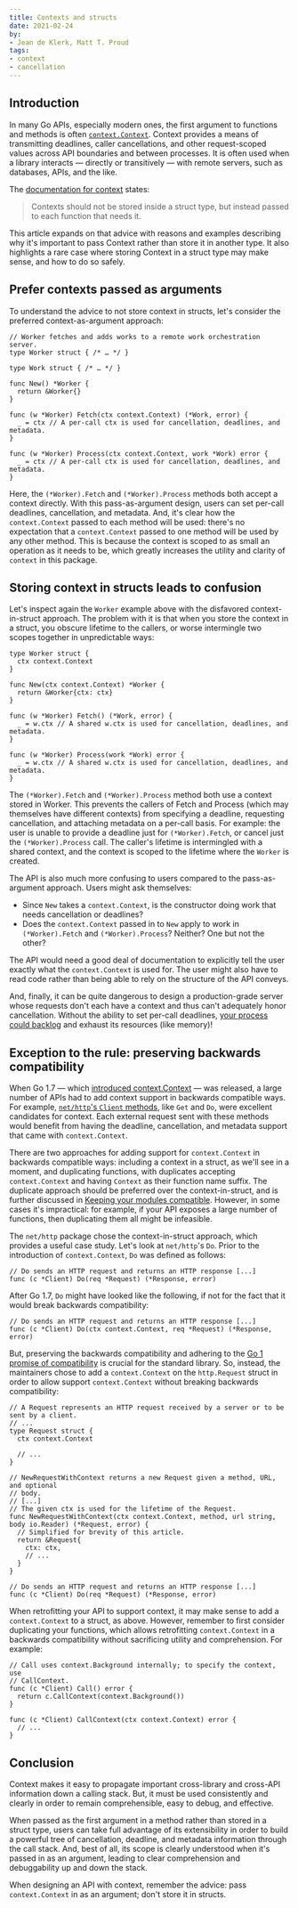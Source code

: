```yaml
---
title: Contexts and structs
date: 2021-02-24
by:
- Jean de Klerk, Matt T. Proud
tags:
- context
- cancellation
---
```


## Introduction

In many Go APIs, especially modern ones, the first argument to functions and methods is often [`context.Context`](/pkg/context/). Context provides a means of transmitting deadlines, caller cancellations, and other request-scoped values across API boundaries and between processes. It is often used when a library interacts — directly or transitively — with remote servers, such as databases, APIs, and the like.

The [documentation for context](/pkg/context/) states:

> Contexts should not be stored inside a struct type, but instead passed to each function that needs it.

This article expands on that advice with reasons and examples describing why it's important to pass Context rather than store it in another type. It also highlights a rare case where storing Context in a struct type may make sense, and how to do so safely.

## Prefer contexts passed as arguments

To understand the advice to not store context in structs, let's consider the preferred context-as-argument approach:

```
// Worker fetches and adds works to a remote work orchestration server.
type Worker struct { /* … */ }

type Work struct { /* … */ }

func New() *Worker {
  return &Worker{}
}

func (w *Worker) Fetch(ctx context.Context) (*Work, error) {
  _ = ctx // A per-call ctx is used for cancellation, deadlines, and metadata.
}

func (w *Worker) Process(ctx context.Context, work *Work) error {
  _ = ctx // A per-call ctx is used for cancellation, deadlines, and metadata.
}
```

Here, the `(*Worker).Fetch` and `(*Worker).Process` methods both accept a context directly. With this pass-as-argument design, users can set per-call deadlines, cancellation, and metadata. And, it's clear how the `context.Context` passed to each method will be used: there's no expectation that a `context.Context` passed to one method will be used by any other method. This is because the context is scoped to as small an operation as it needs to be, which greatly increases the utility and clarity of `context` in this package.

## Storing context in structs leads to confusion

Let's inspect again the `Worker` example above with the disfavored context-in-struct approach. The problem with it is that when you store the context in a struct, you obscure lifetime to the callers, or worse intermingle two scopes together in unpredictable ways:

```
type Worker struct {
  ctx context.Context
}

func New(ctx context.Context) *Worker {
  return &Worker{ctx: ctx}
}

func (w *Worker) Fetch() (*Work, error) {
  _ = w.ctx // A shared w.ctx is used for cancellation, deadlines, and metadata.
}

func (w *Worker) Process(work *Work) error {
  _ = w.ctx // A shared w.ctx is used for cancellation, deadlines, and metadata.
}
```

The `(*Worker).Fetch` and `(*Worker).Process` method both use a context stored in Worker. This prevents the callers of Fetch and Process (which may themselves have different contexts) from specifying a deadline, requesting cancellation, and attaching metadata on a per-call basis. For example: the user is unable to provide a deadline just for `(*Worker).Fetch`, or cancel just the `(*Worker).Process` call. The caller's lifetime is intermingled with a shared context, and the context is scoped to the lifetime where the `Worker` is created.

The API is also much more confusing to users compared to the pass-as-argument approach. Users might ask themselves:

- Since `New` takes a `context.Context`, is the constructor doing work that needs cancellation or deadlines?
- Does the `context.Context` passed in to `New` apply to work in `(*Worker).Fetch` and `(*Worker).Process`? Neither? One but not the other?

The API would need a good deal of documentation to explicitly tell the user exactly what the `context.Context` is used for. The user might also have to read code rather than being able to rely on the structure of the API conveys.

And, finally, it can be quite dangerous to design a production-grade server whose requests don't each have a context and thus can't adequately honor cancellation. Without the ability to set per-call deadlines, [your process could backlog](https://sre.google/sre-book/handling-overload/) and exhaust its resources (like memory)!

## Exception to the rule: preserving backwards compatibility

When Go 1.7 — which [introduced context.Context](/doc/go1.7) — was released, a large number of APIs had to add context support in backwards compatible ways. For example, [`net/http`'s `Client` methods](/pkg/net/http/), like `Get` and `Do`, were excellent candidates for context. Each external request sent with these methods would benefit from having the deadline, cancellation, and metadata support that came with `context.Context`.

There are two approaches for adding support for `context.Context` in backwards compatible ways: including a context in a struct, as we'll see in a moment, and duplicating functions, with duplicates accepting `context.Context` and having `Context` as their function name suffix. The duplicate approach should be preferred over the context-in-struct, and is further discussed in [Keeping your modules compatible](/blog/module-compatibility). However, in some cases it's impractical: for example, if your API exposes a large number of functions, then duplicating them all might be infeasible.

The `net/http` package chose the context-in-struct approach, which provides a useful case study. Let's look at `net/http`'s `Do`. Prior to the introduction of `context.Context`, `Do` was defined as follows:

```
// Do sends an HTTP request and returns an HTTP response [...]
func (c *Client) Do(req *Request) (*Response, error)
```

After Go 1.7, `Do` might have looked like the following, if not for the fact that it would break backwards compatibility:

```
// Do sends an HTTP request and returns an HTTP response [...]
func (c *Client) Do(ctx context.Context, req *Request) (*Response, error)
```

But, preserving the backwards compatibility and adhering to the [Go 1 promise of compatibility](/doc/go1compat) is crucial for the standard library. So, instead, the maintainers chose to add a `context.Context` on the `http.Request` struct in order to allow support `context.Context` without breaking backwards compatibility:

```
// A Request represents an HTTP request received by a server or to be sent by a client.
// ...
type Request struct {
  ctx context.Context

  // ...
}

// NewRequestWithContext returns a new Request given a method, URL, and optional
// body.
// [...]
// The given ctx is used for the lifetime of the Request.
func NewRequestWithContext(ctx context.Context, method, url string, body io.Reader) (*Request, error) {
  // Simplified for brevity of this article.
  return &Request{
    ctx: ctx,
    // ...
  }
}

// Do sends an HTTP request and returns an HTTP response [...]
func (c *Client) Do(req *Request) (*Response, error)
```

When retrofitting your API to support context, it may make sense to add a `context.Context` to a struct, as above. However, remember to first consider duplicating your functions, which allows retrofitting `context.Context` in a backwards compatibility without sacrificing utility and comprehension. For example:

```
// Call uses context.Background internally; to specify the context, use
// CallContext.
func (c *Client) Call() error {
  return c.CallContext(context.Background())
}

func (c *Client) CallContext(ctx context.Context) error {
  // ...
}
```

## Conclusion

Context makes it easy to propagate important cross-library and cross-API information down a calling stack. But, it must be used consistently and clearly in order to remain comprehensible, easy to debug, and effective.

When passed as the first argument in a method rather than stored in a struct type, users can take full advantage of its extensibility in order to build a powerful tree of cancellation, deadline, and metadata information through the call stack. And, best of all, its scope is clearly understood when it's passed in as an argument, leading to clear comprehension and debuggability up and down the stack.

When designing an API with context, remember the advice: pass `context.Context` in as an argument; don't store it in structs.
